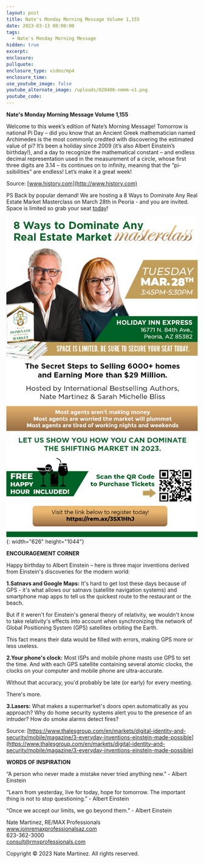 ```yaml
---
layout: post
title: Nate's Monday Morning Message Volume 1,155
date: 2023-03-13 00:00:00
tags:
  - Nate's Monday Morning Message
hidden: true
excerpt:
enclosure:
pullquote:
enclosure_type: video/mp4
enclosure_time:
use_youtube_image: false
youtube_alternate_image: /uploads/020406-nmmm-v1.png
youtube_code:
---
```

**Nate's Monday Morning Message Volume 1,155**

Welcome to this week’s edition of Nate’s Morning Message! Tomorrow is national Pi Day – did you know that an Ancient Greek mathematician named Archimedes is the most commonly credited with discovering the estimated value of pi? It’s been a holiday since 2009 (it’s also Albert Einstein’s birthday!), and a day to recognize the mathematical constant – and endless decimal representation used in the measurement of a circle, whose first three digits are 3.14 – its continues on to infinity, meaning that the “pi-ssibilities” are endless! Let’s make it a great week!

Source: [www.history.com](http://www.history.com)

PS Back by popular demand! We are hosting a 8 Ways to Dominate Any Real Estate Market Masterclass on March 28th in Peoria - and you are invited. Space is limited so grab your seat [today](https://www.eventbrite.com/e/8-ways-to-dominate-any-real-estate-market-tickets-549710006427?aff=erelexpmlt)!

![](/uploads/230306-8ways-workshop-v1.png){: width="626" height="1044"}

**ENCOURAGEMENT CORNER&nbsp;**

Happy birthday to Albert Einstein – here is three major inventions derived from Einstein's discoveries for the modern world: &nbsp;

**1\.****Satnavs and Google Maps****\:** It's hard to get lost these days because of GPS - it's what allows our satnavs (satellite navigation systems) and smartphone map apps to tell us the quickest route to the restaurant or the beach.

But if it weren't for Einstein's general theory of relativity, we wouldn't know to take relativity's effects into account when synchronizing the network of Global Positioning System (GPS) satellites orbiting the Earth.

This fact means their data would be filled with errors, making GPS more or less useless.

**2\.****Your phone's clock****\:** Most ISPs and mobile phone masts use GPS to set the time. And with each GPS satellite containing several atomic clocks, the clocks on your computer and mobile phone are ultra-accurate.

Without that accuracy, you'd probably be late (or early) for every meeting.

There's more.

**3\.****Lasers****\:** What makes a supermarket's doors open automatically as you approach? Why do home security systems alert you to the presence of an intruder? How do smoke alarms detect fires?

Source: [https://www.thalesgroup.com/en/markets/digital-identity-and-security/mobile/magazine/3-everyday-inventions-einstein-made-possible](https://www.thalesgroup.com/en/markets/digital-identity-and-security/mobile/magazine/3-everyday-inventions-einstein-made-possible)

**WORDS OF INSPIRATION**

“A person who never made a mistake never tried anything new.” - Albert Einstein

“Learn from yesterday, live for today, hope for tomorrow. The important thing is not to stop questioning.” - Albert Einstein

“Once we accept our limits, we go beyond them.” - Albert Einstein

Nate Martinez, RE/MAX Professionals<br>www.joinremaxprofessionalsaz.com<br>623-362-3000<br>consult@rmxprofessionals.com

Copyright © 2023 Nate Martinez. All rights reserved.